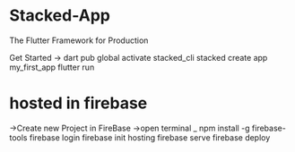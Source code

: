 # Stacked-App
The Flutter Framework for Production

Get Started ->
dart pub global activate stacked_cli
stacked create app my_first_app
flutter run


# hosted in firebase

->Create new Project in FireBase
->open terminal _ 
npm install -g firebase-tools
firebase login
firebase init hosting
firebase serve
firebase deploy
 
